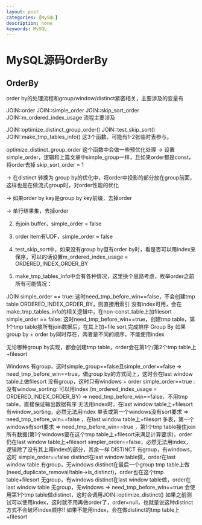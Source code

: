```yaml
---
layout: post
categories: [MySQL]
description: none
keywords: MySQL
---
```

# MySQL源码OrderBy


## OrderBy
order by的处理流程和group/window/distinct紧密相关，主要涉及的变量有

JOIN::order
JOIN::simple_order
JOIN::skip_sort_order
JOIN::m_ordered_index_usage
流程主要涉及

JOIN::optimize_distinct_group_order()
JOIN::test_skip_sort()
JOIN::make_tmp_tables_info()
这3个函数，可能有1-2张临时表参与。

optimize_distinct_group_order 这个函数中会做一些预优化处理
-> 设置simple_order，逻辑和上篇文章中simple_group一样，且如果order都是const，将order去掉 skip_sort_order = 1

-> 在distinct 转换为 group by的优化中，将order中投影的部分放在group前面，这样也是在做流式group时，对order性能的优化

-> 如果order by key是group by key前缀，去掉order

-> 单行结果集，去掉order

2. 有join buffer，simple_order = false

3. order item有UDF，simple_order = false

4. test_skip_sort中，如果没有group by但有order by时，看是否可以用index来保序，可以的话设置m_ordered_index_usage = ORDERED_INDEX_ORDER_BY

5. make_tmp_tables_info中会有各种情况，这里换个思路考虑，枚举order之前所有可能情况：

JOIN
simple_order == true: 这时need_tmp_before_win==false，不会创建tmp table
ORDERED_INDEX_ORDER_BY，则直接用索引
没有index可用，会在make_tmp_tables_info的相关逻辑中，在non-const_table上加filesort
simple_order == false: 这时need_tmp_before_win==true，创建tmp table，第1个tmp table接所有join数据后，在其上加+file sort,完成排序
Group By
如果group by + order by同时存在，两者是不同的顺序，不能使用index

无论哪种group by实现，都会创建tmp table，order会在第1个/第2个tmp table上+filesort

Windows
有group，这时simple_group==false且simple_order==false => need_tmp_before_win==true，做group by的方式同上，这时会在last window table上做filesort
没有group，这时只有windows + order
simple_order==true :
没有window_sorting:
可以用index (m_ordered_index_usage = ORDERED_INDEX_ORDER_BY) => need_tmp_before_win==false，不用tmp table，直接保证输出数据有序
无法用index时，在last window table上+filesort
有window_sorting，必然无法用index
单表或第一个windows没有sort要求 => need_tmp_before_win==false ，在last window table上+filesort
多表，第一个windows有sort要求 => need_tmp_before_win==true ，第1个tmp table接住join所有数据(第1个windows要在这个tmp table上+filesort来满足计算要求)，order仍在last window table上+filesort
simpler_order==false，必然无法用index，逻辑除了没有其上用index的部分，其余一样
DISTINCT
有group，有windows，这时 simple_order==false
distinct在last window table做，order在last window table
有group，无windows
distinct在最后一个group tmp table上做(need_duplicate_removal/table->is_distinct)，order也在这个tmp table+filesort
无group，有windows
distinct在last window table做，order在last window table
无group，无windows => need_tmp_before_win==true
会使用第1个tmp table做distinct，这时会调用JOIN::optimize_distinct()
如果之前测试可以使用index，这时就不用再做order了，order=null，也就是说这种distinct方式不会破坏index顺序!!
如果不能用index，会在做distinct的tmp table上+filesort
































































































